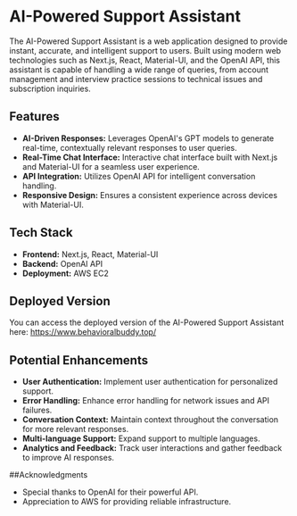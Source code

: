 # AI-Powered Support Assistant

The AI-Powered Support Assistant is a web application designed to provide instant, accurate, and intelligent support to users. Built using modern web technologies such as Next.js, React, Material-UI, and the OpenAI API, this assistant is capable of handling a wide range of queries, from account management and interview practice sessions to technical issues and subscription inquiries.

## Features

- **AI-Driven Responses:** Leverages OpenAI's GPT models to generate real-time, contextually relevant responses to user queries.
- **Real-Time Chat Interface:** Interactive chat interface built with Next.js and Material-UI for a seamless user experience.
- **API Integration:** Utilizes OpenAI API for intelligent conversation handling.
- **Responsive Design:** Ensures a consistent experience across devices with Material-UI.

## Tech Stack

- **Frontend:** Next.js, React, Material-UI
- **Backend:** OpenAI API
- **Deployment:** AWS EC2

## Deployed Version
You can access the deployed version of the AI-Powered Support Assistant here: https://www.behavioralbuddy.top/

## Potential Enhancements
- **User Authentication:** Implement user authentication for personalized support.
- **Error Handling:** Enhance error handling for network issues and API failures.
- **Conversation Context:** Maintain context throughout the conversation for more relevant responses.
- **Multi-language Support:** Expand support to multiple languages.
- **Analytics and Feedback:** Track user interactions and gather feedback to improve AI responses.

##Acknowledgments
- Special thanks to OpenAI for their powerful API.
- Appreciation to AWS for providing reliable infrastructure.
